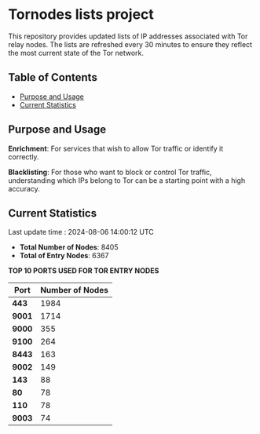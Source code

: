 # Tornodes lists project

This repository provides updated lists of IP addresses associated with Tor relay nodes. The lists are refreshed every 30 minutes to ensure they reflect the most current state of the Tor network.

## Table of Contents

- [Purpose and Usage](#purpose-and-usage)
- [Current Statistics](#current-statistics)


## Purpose and Usage

**Enrichment**: For services that wish to allow Tor traffic or identify it correctly.

**Blacklisting**: For those who want to block or control Tor traffic, understanding which IPs belong to Tor can be a starting point with a high accuracy.

## Current Statistics

Last update time : 2024-08-06 14:00:12 UTC

- **Total Number of Nodes**: 8405
- **Total of Entry Nodes**: 6367

**TOP 10 PORTS USED FOR TOR ENTRY NODES**

| **Port** | **Number of Nodes** |
|------|-----------------|
| **443**   | 1984  |
| **9001**   | 1714  |
| **9000**   | 355  |
| **9100**   | 264  |
| **8443**   | 163  |
| **9002**   | 149  |
| **143**   | 88  |
| **80**   | 78  |
| **110**   | 78  |
| **9003**   | 74  |

